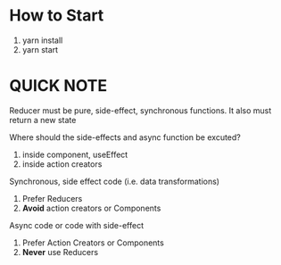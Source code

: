 # How to Start
1. yarn install
2. yarn start

# QUICK NOTE
Reducer must be pure, side-effect, synchronous functions.
It also must return a new state

Where should the side-effects and async function be excuted?
1. inside component, useEffect
2. inside action creators

Synchronous, side effect code (i.e. data transformations)
1. Prefer Reducers
2. **Avoid** action creators or Components

Async code or code with side-effect
1. Prefer Action Creators or Components
2. **Never** use Reducers
